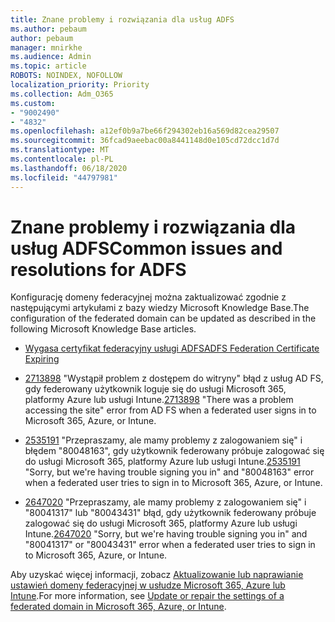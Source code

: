 ```yaml
---
title: Znane problemy i rozwiązania dla usług ADFS
ms.author: pebaum
author: pebaum
manager: mnirkhe
ms.audience: Admin
ms.topic: article
ROBOTS: NOINDEX, NOFOLLOW
localization_priority: Priority
ms.collection: Adm_O365
ms.custom:
- "9002490"
- "4832"
ms.openlocfilehash: a12ef0b9a7be66f294302eb16a569d82cea29507
ms.sourcegitcommit: 36fcad9aeebac00a8441148d0e105cd72dcc1d7d
ms.translationtype: MT
ms.contentlocale: pl-PL
ms.lasthandoff: 06/18/2020
ms.locfileid: "44797981"
---
```

# <a name="common-issues-and-resolutions-for-adfs"></a><span data-ttu-id="e44ef-102">Znane problemy i rozwiązania dla usług ADFS</span><span class="sxs-lookup"><span data-stu-id="e44ef-102">Common issues and resolutions for ADFS</span></span>

<span data-ttu-id="e44ef-103">Konfigurację domeny federacyjnej można zaktualizować zgodnie z następującymi artykułami z bazy wiedzy Microsoft Knowledge Base.</span><span class="sxs-lookup"><span data-stu-id="e44ef-103">The configuration of the federated domain can be updated as described in the following Microsoft Knowledge Base articles.</span></span>

- [<span data-ttu-id="e44ef-104">Wygasa certyfikat federacyjny usługi ADFS</span><span class="sxs-lookup"><span data-stu-id="e44ef-104">ADFS Federation Certificate Expiring</span></span>](adfs-federation-certificate-expiring.md)

- <span data-ttu-id="e44ef-105">[2713898](https://support.microsoft.com/help/2713898) "Wystąpił problem z dostępem do witryny" błąd z usług AD FS, gdy federowany użytkownik loguje się do usługi Microsoft 365, platformy Azure lub usługi Intune.</span><span class="sxs-lookup"><span data-stu-id="e44ef-105">[2713898](https://support.microsoft.com/help/2713898)  "There was a problem accessing the site" error from AD FS when a federated user signs in to Microsoft 365, Azure, or Intune.</span></span>

- <span data-ttu-id="e44ef-106">[2535191](https://support.microsoft.com/help/2535191) "Przepraszamy, ale mamy problemy z zalogowaniem się" i błędem "80048163", gdy użytkownik federowany próbuje zalogować się do usługi Microsoft 365, platformy Azure lub usługi Intune.</span><span class="sxs-lookup"><span data-stu-id="e44ef-106">[2535191](https://support.microsoft.com/help/2535191) "Sorry, but we're having trouble signing you in" and "80048163" error when a federated user tries to sign in to Microsoft 365, Azure, or Intune.</span></span>

- <span data-ttu-id="e44ef-107">[2647020](https://support.microsoft.com/help/2647020) "Przepraszamy, ale mamy problemy z zalogowaniem się" i "80041317" lub "80043431" błąd, gdy użytkownik federowany próbuje zalogować się do usługi Microsoft 365, platformy Azure lub usługi Intune.</span><span class="sxs-lookup"><span data-stu-id="e44ef-107">[2647020](https://support.microsoft.com/help/2647020)   "Sorry, but we're having trouble signing you in" and "80041317" or "80043431" error when a federated user tries to sign in to Microsoft 365, Azure, or Intune.</span></span>

<span data-ttu-id="e44ef-108">Aby uzyskać więcej informacji, zobacz [Aktualizowanie lub naprawianie ustawień domeny federacyjnej w usłudze Microsoft 365, Azure lub Intune](https://docs.microsoft.com/office365/troubleshoot/active-directory/update-federated-domain-office-365).</span><span class="sxs-lookup"><span data-stu-id="e44ef-108">For more information, see [Update or repair the settings of a federated domain in Microsoft 365, Azure, or Intune](https://docs.microsoft.com/office365/troubleshoot/active-directory/update-federated-domain-office-365).</span></span>
